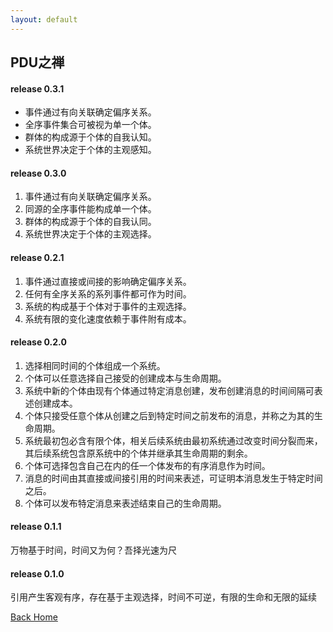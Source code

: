 ```yaml
---
layout: default
---
```


## PDU之禅

#### release 0.3.1

* 事件通过有向关联确定偏序关系。
* 全序事件集合可被视为单一个体。
* 群体的构成源于个体的自我认知。
* 系统世界决定于个体的主观感知。


#### release 0.3.0

1. 事件通过有向关联确定偏序关系。
2. 同源的全序事件能构成单一个体。
3. 群体的构成源于个体的自我认同。
4. 系统世界决定于个体的主观选择。

#### release 0.2.1

1. 事件通过直接或间接的影响确定偏序关系。
2. 任何有全序关系的系列事件都可作为时间。
3. 系统的构成基于个体对于事件的主观选择。
4. 系统有限的变化速度依赖于事件附有成本。

#### release 0.2.0 

1. 选择相同时间的个体组成一个系统。
2. 个体可以任意选择自己接受的创建成本与生命周期。
3. 系统中新的个体由现有个体通过特定消息创建，发布创建消息的时间间隔可表述创建成本。
4. 个体只接受任意个体从创建之后到特定时间之前发布的消息，并称之为其的生命周期。
5. 系统最初包必含有限个体，相关后续系统由最初系统通过改变时间分裂而来，其后续系统包含原系统中的个体并继承其生命周期的剩余。
6. 个体可选择包含自己在内的任一个体发布的有序消息作为时间。
7. 消息的时间由其直接或间接引用的时间来表述，可证明本消息发生于特定时间之后。
8. 个体可以发布特定消息来表述结束自己的生命周期。
  
#### release 0.1.1

万物基于时间，时间又为何？吾择光速为尺

#### release 0.1.0

引用产生客观有序，存在基于主观选择，时间不可逆，有限的生命和无限的延续


[Back Home](/)

